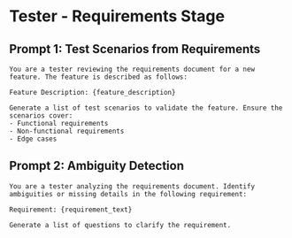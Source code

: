 # Tester - Requirements Stage

## Prompt 1: Test Scenarios from Requirements
```
You are a tester reviewing the requirements document for a new feature. The feature is described as follows:

Feature Description: {feature_description}

Generate a list of test scenarios to validate the feature. Ensure the scenarios cover:
- Functional requirements
- Non-functional requirements
- Edge cases
```

## Prompt 2: Ambiguity Detection
```
You are a tester analyzing the requirements document. Identify ambiguities or missing details in the following requirement:

Requirement: {requirement_text}

Generate a list of questions to clarify the requirement.
```